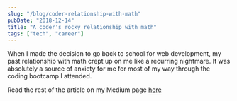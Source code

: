 ```yaml
---
slug: "/blog/coder-relationship-with-math"
pubDate: "2018-12-14"
title: "A coder's rocky relationship with math"
tags: ["tech", "career"]
---
```


When I made the decision to go back to school for web development, my past relationship with math crept up on me like a recurring nightmare. It was absolutely a source of anxiety for me for most of my way through the coding bootcamp I attended.

Read the rest of the article on my Medium page [here](https://blog.usejournal.com/my-rocky-relationship-with-math-51a3021d9230)